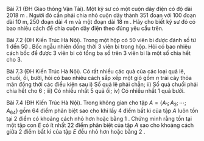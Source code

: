 Bài 7.1 (ĐH Giao thông Vận Tải). Một kỹ sư có một cuộn dây điện có độ dài 2018 m . Người đó cần phải chia nhỏ cuộn dây thành 351 đoạn với 100 đoạn dài $10 \mathrm{~m}, 250$ đoạn dài 4 m và một đoạn dài 18 m . Hãy cho biết kỹ sư đó có bao nhiêu cách để chia cuộn dây điện theo đúng yêu cầu trên.

Bài 7.2 (ĐH Kiến Trúc Hà Nội). Trong một hộp có 50 viên bi được đánh số từ 1 đến 50 . Bốc ngẫu nhiên đồng thời 3 viên bi trong hộp. Hỏi có bao nhiêu cách bốc để được 3 viên bi có tổng ba số trên 3 viên bi là một số chia hết cho 3.

Bài 7.3 (ĐH Kiến Trúc Hà Nội). Có rất nhiều các quả của các loại quả lê, chuối, ối, bưởi, hỏi có bao nhiêu cách sắp xếp một giỏ gồm $n$ trái cây thỏa mãn đồng thời các điều kiện sau
i) Số quả lê phải chẵn;
ii) Số quả chuối phải chia hết cho 6 ;
iii) Có nhiều nhất 5 quả ối;
iv) Có nhiều nhất 1 quả bưởi.

Bài 7.4 (ĐH Kiến Trúc Hà Nội). Trong không gian cho tập $A=\left\{A_1 ; A_2 ; \cdots ; A_{64}\right\}$ gồm 64 điểm phân biệt sao cho khi lấy 4 điểm bất kì của tập $A$ luôn tồn tại 2 điểm có khoảng cách nhỏ hơn hoặc bằng 1 . Chứng minh rằng tồn tại một tập con $E$ có ít nhất 22 điểm phân biệt của tập $A$ sao cho khoảng cách giữa 2 điểm bất kì của tập $E$ đều nhỏ hơn hoặc bằng 2 .